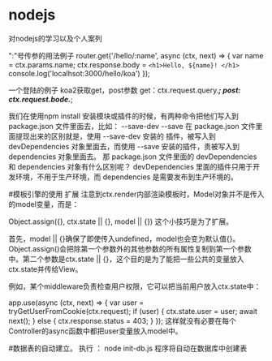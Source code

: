 # nodejs
对nodejs的学习以及个人案列

 ":"号传参的用法例子
  router.get('/hello/:name', async (ctx, next) => {
   var name = ctx.params.name;
   ctx.response.body = `<h1>Hello, ${name}! </h1>`
  console.log('localhsot:3000/hello/koa')
 });
 

一个登陆的例子
koa2获取get，post参数
get：ctx.request.query.***;
post: ctx.request.bode.***;
 

 我们在使用npm install 安装模块或插件的时候，有两种命令把他们写入到 package.json 文件里面去，比如：
--save-dev
--save
在 package.json 文件里面提现出来的区别就是，使用 --save-dev 安装的 插件，被写入到 devDependencies 对象里面去，而使用 --save 安装的插件，责被写入到 dependencies 对象里面去。
那 package.json 文件里面的 devDependencies  和 dependencies 对象有什么区别呢？
devDependencies  里面的插件只用于开发环境，不用于生产环境，而 dependencies  是需要发布到生产环境的。

#模板引擎的使用
扩展
注意到ctx.render内部渲染模板时，Model对象并不是传入的model变量，而是：

Object.assign({}, ctx.state || {}, model || {})
这个小技巧是为了扩展。

首先，model || {}确保了即使传入undefined，model也会变为默认值{}。Object.assign()会把除第一个参数外的其他参数的所有属性复制到第一个参数中。第二个参数是ctx.state || {}，这个目的是为了能把一些公共的变量放入ctx.state并传给View。

例如，某个middleware负责检查用户权限，它可以把当前用户放入ctx.state中：

app.use(async (ctx, next) => {
    var user = tryGetUserFromCookie(ctx.request);
    if (user) {
        ctx.state.user = user;
        await next();
    } else {
        ctx.response.status = 403;
    }
});
这样就没有必要在每个Controller的async函数中都把user变量放入model中。

#数据表的自动建立。
执行 ： node init-db.js
程序将自动在数据库中创建表